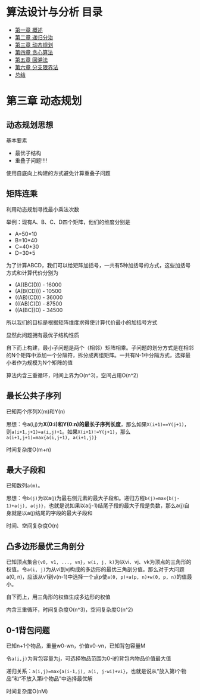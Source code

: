 # 算法设计与分析 目录

- [第一章 概述](Chapter1.md)
- [第二章 递归分治](Chapter2.md)
- [第三章 动态规划](Chapter3.md)
- [第四章 贪心算法](Chapter4.md)
- [第五章 回溯法](Chapter5.md)
- [第六章 分支限界法](Chapter6.md)
- [总结](Summary.md)

# 第三章 动态规划

## 动态规划思想

基本要素

- 最优子结构
- 重叠子问题!!!!

使用自底向上构建的方式避免计算重叠子问题

## 矩阵连乘

利用动态规划寻找最小乘法次数

举例：现有A、B、C、D四个矩阵，他们的维度分别是

- A=50*10
- B=10*40
- C=40*30
- D=30*5

为了计算ABCD，我们可以给矩阵加括号，一共有5种加括号的方式，这些加括号方式和计算代价分别为

- (A((BC)D)) - 16000
- (A(B(CD))) - 10500
- ((AB)(CD)) - 36000
- (((AB)C)D) - 87500
- ((A(BC))D) - 34500

所以我们的目标是根据矩阵维度求得使计算代价最小的加括号方式

显然此问题拥有最优子结构性质

自下而上构建，最小子问题是两个（相邻）矩阵相乘。子问题的划分方式是在相邻的N个矩阵中添加一个分隔符，拆分成两组矩阵。一共有N-1中分隔方式，选择最小者作为规模为N个矩阵的值

算法内含三重循环，时间上界为O(n^3)，空间占用O(n^2)

## 最长公共子序列

已知两个序列X(m)和Y(n)

思想：令a(i,j)为**X(0:i)和Y(0:n)的最长子序列长度**，那么如果```X(i+1)==Y(j+1)```，则```a(i+1,j+1)=a(i,j)+1```。如果```X(i+1)!=Y(j+1)```，那么```a(i+1,j+1)=max{a(i,j+1), a(i+1,j)}```

时间复杂度O(m+n)

## 最大子段和

已知数列```a(m)```。

思想：令```b(j)```为以a(j)为最右侧元素的最大子段和。递归方程```b(j)=max{b(j-1)+a(j), a(j)}```，也就是说如果以a(j-1)结尾子段的最大子段是负数，那么a(j)自身就是以a(j)结尾的字段的最大子段和

时间、空间复杂度O(n)

## 凸多边形最优三角剖分

已知顶点集合```{v0, v1, ..., vn}```，```w(i, j, k)```为以vi、vj、vk为顶点的三角形的权值。令```a(i, j)```为从vi到vj构成的多边形的最优三角剖分值。那么对于大问题a(0, n)，应该从v1到v(n-1)中选择一个点p使```a(0, p)+a(p, n)+w(0, p, n)```的值最小。

自下而上，用三角形的权值生成多边形的权值

内含三重循环，时间复杂度O(n^3)，空间复杂度O(n^2)

## 0-1背包问题

已知n+1个物品，重量w0-wn，价值v0-vn，已知背包容量M

令```a(i,j)```为背包容量为j，可选择物品范围为0-i的背包内物品价值最大值

递归关系：```a(i,j)=max{a(i-1,j), a(i, j-wi)+vi}```，也就是说从“放入第i个物品”和“不放入第i个物品”中选择最优解

时间复杂度O(nM)